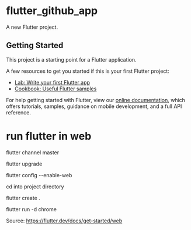 # flutter_github_app

A new Flutter project.

## Getting Started

This project is a starting point for a Flutter application.

A few resources to get you started if this is your first Flutter project:

- [Lab: Write your first Flutter app](https://flutter.dev/docs/get-started/codelab)
- [Cookbook: Useful Flutter samples](https://flutter.dev/docs/cookbook)

For help getting started with Flutter, view our
[online documentation](https://flutter.dev/docs), which offers tutorials,
samples, guidance on mobile development, and a full API reference.

# run flutter in web
 flutter channel master
 
 flutter upgrade
 
 flutter config --enable-web
 
 cd into project directory
 
 flutter create .
 
 flutter run -d chrome

 Source: https://flutter.dev/docs/get-started/web

